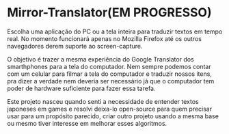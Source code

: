 # Mirror-Translator(EM PROGRESSO)
Escolha uma aplicação do PC ou a tela inteira para traduzir textos em tempo real. 
No momento funcionará apenas no Mozilla Firefox até os outros navegadores derem suporte ao screen-capture. 

O objetivo é trazer a mesma experiência do Google Translator dos smarthphones para a tela do computador. Nem sempre podemos contar com um celular para filmar a tela do computador e traduzir nossos itens, pra dizer a verdade nem deveria ser necessário já que o computador tem poder de hardware suficiente para fazer essa tarefa. 

Este projeto nasceu quando senti a necessidade de entender textos japoneses em games e resolvi deixa-lo open-source para quem precisar usar para um propósito parecido, criar outro projeto usando a mesma base ou mesmo tiver interesse em melhorar esses algoritmos. 
